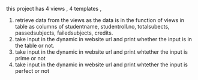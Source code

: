 this project has 4 views , 4 templates , 
1. retrieve data from the views as the data is in the function of views in table as columns of studentname,	studentroll.no,	totalsubects,	passedsubjects,	failedsubjects,	credits.
2. take input in the dynamic in website url and print whether the input is in the table or not.
3. take input in the dynamic in website url and print whtether the input is prime or not
4.  take input in the dynamic in website url and print whtether the input is perfect or not
